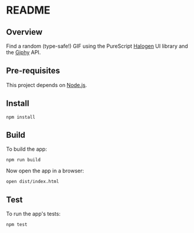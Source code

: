 # README

## Overview

Find a random (type-safe!) GIF using the PureScript [Halogen][] UI library and
the [Giphy][] API.

## Pre-requisites

This project depends on [Node.js][].

## Install

```shell
npm install
```

## Build

To build the app:

```shell
npm run build
```

Now open the app in a browser:

```shell
open dist/index.html
```

## Test

To run the app's tests:

```shell
npm test
```

[giphy]: https://giphy.com/
[halogen]: https://github.com/slamdata/purescript-halogen
[node.js]: https://nodejs.org/
